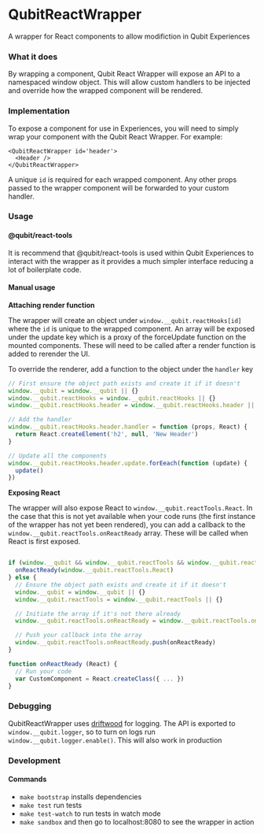 QubitReactWrapper
=================

A wrapper for React components to allow modifiction in Qubit Experiences

### What it does

By wrapping a component, Qubit React Wrapper will expose an API to a namespaced window object. This will allow custom handlers to be injected and override how the wrapped component will be rendered.

### Implementation

To expose a component for use in Experiences, you will need to simply wrap your component with the Qubit React Wrapper. For example:

```
<QubitReactWrapper id='header'>
  <Header />
</QubitReactWrapper>

```

A unique `id` is required for each wrapped component. Any other props passed to the wrapper component will be forwarded to your custom handler.

### Usage

#### @qubit/react-tools

It is recommend that @qubit/react-tools is used within Qubit Experiences to interact with the wrapper as it provides a much simpler interface reducing a lot of boilerplate code.

#### Manual usage

**Attaching render function**

The wrapper will create an object under `window.__qubit.reactHooks[id]` where the `id` is unique to the wrapped component. An array will be exposed under the update key which is a proxy of the forceUpdate function on the mounted components. These will need to be called after a render function is added to rerender the UI.

To override the renderer, add a function to the object under the `handler` key
```js
// First ensure the object path exists and create it if it doesn't
window.__qubit = window.__qubit || {}
window.__qubit.reactHooks = window.__qubit.reactHooks || {}
window.__qubit.reactHooks.header = window.__qubit.reactHooks.header || {}

// Add the handler
window.__qubit.reactHooks.header.handler = function (props, React) {
  return React.createElement('h2', null, 'New Header')
}

// Update all the components
window.__qubit.reactHooks.header.update.forEeach(function (update) {
  update()
})
```

**Exposing React**

The wrapper will also expose React to `window.__qubit.reactTools.React`. In the case that this is not yet available when your code runs (the first instance of the wrapper has not yet been rendered), you can add a callback to the `window.__qubit.reactTools.onReactReady` array. These will be called when React is first exposed.

```js

if (window.__qubit && window.__qubit.reactTools && window.__qubit.reactTools.React) {
  onReactReady(window.__qubit.reactTools.React)
} else {
  // Ensure the object path exists and create it if it doesn't
  window.__qubit = window.__qubit || {}
  window.__qubit.reactTools = window.__qubit.reactTools || {}

  // Initiate the array if it's not there already
  window.__qubit.reactTools.onReactReady = window.__qubit.reactTools.onReactReady || []

  // Push your callback into the array
  window.__qubit.reactTools.onReactReady.push(onReactReady)
}

function onReactReady (React) {
  // Run your code
  var CustomComponent = React.createClass({ ... })
}
```

### Debugging

QubitReactWrapper uses [driftwood][] for logging. The API is exported to `window.__qubit.logger`, so to turn on logs run `window.__qubit.logger.enable()`. This will also work in production

### Development

#### Commands

- `make bootstrap` installs dependencies
- `make test` run tests
- `make test-watch` to run tests in watch mode
- `make sandbox` and then go to localhost:8080 to see the wrapper in action

[driftwood]: https://github.com/QubitProducts/driftwood

